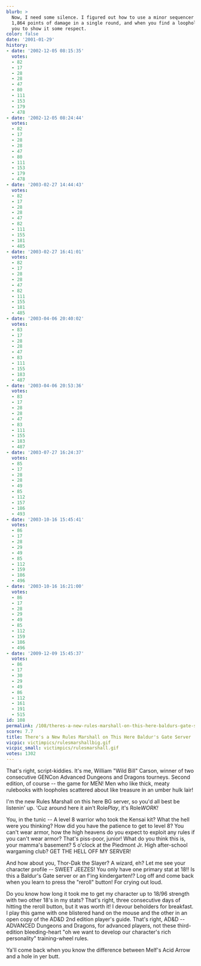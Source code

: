 ```yaml
---
blurb: >
  Now, I need some silence. I figured out how to use a minor sequencer spell to do
  1,864 points of damage in a single round, and when you find a loophole like that,
  you to show it some respect.
color: false
date: '2001-01-29'
history:
- date: '2002-12-05 08:15:35'
  votes:
  - 82
  - 17
  - 28
  - 28
  - 47
  - 80
  - 111
  - 153
  - 179
  - 478
- date: '2002-12-05 08:24:44'
  votes:
  - 82
  - 17
  - 28
  - 28
  - 47
  - 80
  - 111
  - 153
  - 179
  - 478
- date: '2003-02-27 14:44:43'
  votes:
  - 82
  - 17
  - 28
  - 28
  - 47
  - 82
  - 111
  - 155
  - 181
  - 485
- date: '2003-02-27 16:41:01'
  votes:
  - 82
  - 17
  - 28
  - 28
  - 47
  - 82
  - 111
  - 155
  - 181
  - 485
- date: '2003-04-06 20:40:02'
  votes:
  - 83
  - 17
  - 28
  - 28
  - 47
  - 83
  - 111
  - 155
  - 183
  - 487
- date: '2003-04-06 20:53:36'
  votes:
  - 83
  - 17
  - 28
  - 28
  - 47
  - 83
  - 111
  - 155
  - 183
  - 487
- date: '2003-07-27 16:24:37'
  votes:
  - 85
  - 17
  - 28
  - 28
  - 49
  - 85
  - 112
  - 157
  - 186
  - 493
- date: '2003-10-16 15:45:41'
  votes:
  - 86
  - 17
  - 28
  - 29
  - 49
  - 85
  - 112
  - 159
  - 186
  - 496
- date: '2003-10-16 16:21:00'
  votes:
  - 86
  - 17
  - 28
  - 29
  - 49
  - 85
  - 112
  - 159
  - 186
  - 496
- date: '2009-12-09 15:45:37'
  votes:
  - 86
  - 17
  - 30
  - 29
  - 49
  - 86
  - 112
  - 161
  - 191
  - 515
id: 108
permalink: /108/theres-a-new-rules-marshall-on-this-here-baldurs-gate-server/
score: 7.7
title: There's a New Rules Marshall on This Here Baldur's Gate Server
vicpic: victimpics/rulesmarshallbig.gif
vicpic_small: victimpics/rulesmarshall.gif
votes: 1302
---
```


That's right, script-kiddies. It's me, William "Wild Bill" Carson,
winner of two consecutive GENCon Advanced Dungeons and Dragons tourneys.
Second edition, of course -- the game for MEN! Men who like thick, meaty
rulebooks with loopholes scattered about like treasure in an umber hulk
lair!

I'm the new Rules Marshall on this here BG server, so you'd all best be
listenin' up. 'Cuz around here it ain't Role*Play*, it's Role*WORK!*

You, in the tunic -- A level 8 warrior who took the Kensai kit? What the
hell were you thinking? How did you have the patience to get to level 8?
You can't wear armor, how the high heavens do you expect to exploit any
rules if you can't wear armor? That's piss-poor, junior! What do you
think this is, your mamma's basement? 5 o'clock at the Piedmont Jr. High
after-school wargaming club? GET THE HELL OFF MY SERVER!

And how about you, Thor-Dak the Slayer? A wizard, eh? Let me see your
character profile -- SWEET JEEZES! You only have one primary stat at
18!! Is this a Baldur's Gate server or an f'ing kindergarten!? Log off
and come back when you learn to press the "reroll" button! For crying
out loud.

Do you know how long it took me to get my character up to 18/96 strength
with two other 18's in my stats? That's right, three consecutive days of
hitting the reroll button, but it was worth it! I devour beholders for
breakfast. I play this game with one blistered hand on the mouse and the
other in an open copy of the AD&D 2nd edition player's guide. That's
right, AD&D -- ADVANCED Dungeons and Dragons, for advanced players, not
these third-edition bleeding-heart "oh we want to develop our
character's rich personality" training-wheel rules.

Ya'll come back when you know the difference between Melf's Acid Arrow
and a hole in yer butt.